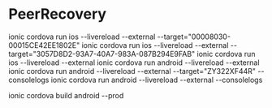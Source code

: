 # PeerRecovery
ionic cordova run ios --livereload --external --target="00008030-00015CE42EE1802E"
ionic cordova run ios --livereload --external --target="3057D8D2-93A7-40A7-983A-087B294E9FAB"
ionic cordova run ios --livereload --external 
ionic cordova run android --livereload --external 
ionic cordova run android --livereload --external --target="ZY322XF44R" --consolelogs
ionic cordova run android --livereload --external --consolelogs

ionic cordova build android --prod